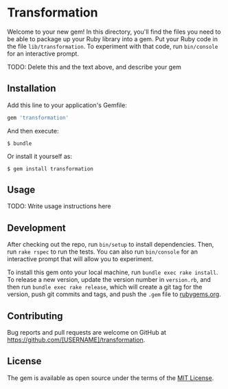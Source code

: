 # Transformation

Welcome to your new gem! In this directory, you'll find the files you need to be able to package up your Ruby library into a gem. Put your Ruby code in the file `lib/transformation`. To experiment with that code, run `bin/console` for an interactive prompt.

TODO: Delete this and the text above, and describe your gem

## Installation

Add this line to your application's Gemfile:

```ruby
gem 'transformation'
```

And then execute:

    $ bundle

Or install it yourself as:

    $ gem install transformation

## Usage

TODO: Write usage instructions here

## Development

After checking out the repo, run `bin/setup` to install dependencies. Then, run `rake rspec` to run the tests. You can also run `bin/console` for an interactive prompt that will allow you to experiment.

To install this gem onto your local machine, run `bundle exec rake install`. To release a new version, update the version number in `version.rb`, and then run `bundle exec rake release`, which will create a git tag for the version, push git commits and tags, and push the `.gem` file to [rubygems.org](https://rubygems.org).

## Contributing

Bug reports and pull requests are welcome on GitHub at https://github.com/[USERNAME]/transformation.


## License

The gem is available as open source under the terms of the [MIT License](http://opensource.org/licenses/MIT).

